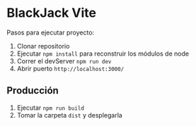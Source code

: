 # BlackJack Vite

Pasos para ejecutar proyecto:

1. Clonar repositorio
2. Ejecutar ```npm install``` para reconstruir los módulos de node
3. Correr el devServer ```npm run dev```
4. Abrir puerto ```http://localhost:3000/```

## Producción

1. Ejecutar ```npm run build```
2. Tomar la carpeta ```dist``` y desplegarla